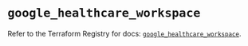 # `google_healthcare_workspace`

Refer to the Terraform Registry for docs: [`google_healthcare_workspace`](https://registry.terraform.io/providers/hashicorp/google-beta/6.18.0/docs/resources/google_healthcare_workspace).
